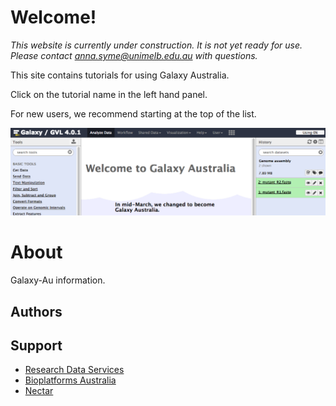 # Welcome!

*This website is currently under construction. It is not yet ready for use. Please contact anna.syme@unimelb.edu.au with questions.*


This site contains tutorials for using Galaxy Australia.

Click on the tutorial name in the left hand panel.

For new users, we recommend starting at the top of the list.

![Galaxy Australia landing page](media/screenshots/galaxy-australia-landing.png)



# About

Galaxy-Au information.

## Authors



## Support

* [Research Data Services](http://omics.data.edu.au/)
* [Bioplatforms Australia](http://www.bioplatforms.com/antibiotic-resistant-pathogens/)
* [Nectar](http://www.nectar.org.au/)
